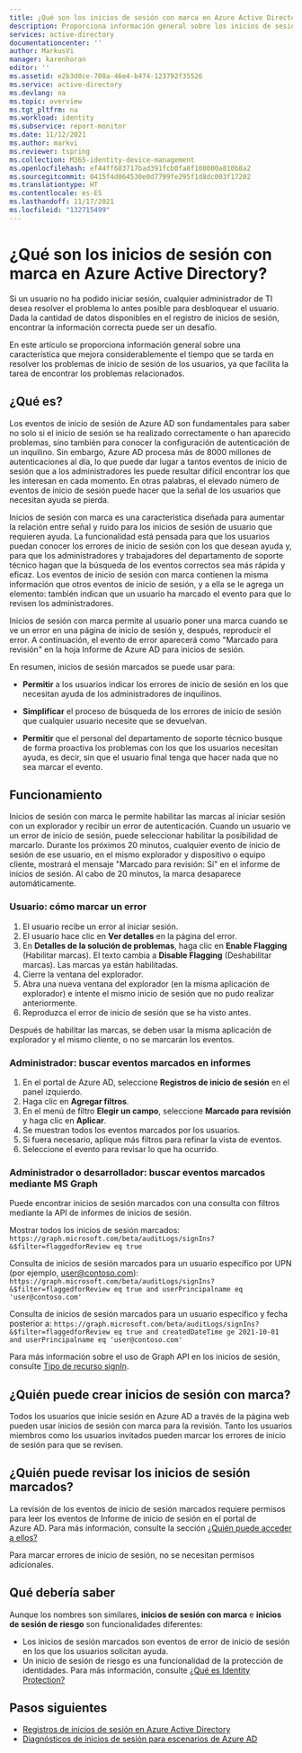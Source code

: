 ```yaml
---
title: ¿Qué son los inicios de sesión con marca en Azure Active Directory?
description: Proporciona información general sobre los inicios de sesión con marca en Azure Active Directory.
services: active-directory
documentationcenter: ''
author: MarkusVi
manager: karenhoran
editor: ''
ms.assetid: e2b3d8ce-708a-46e4-b474-123792f35526
ms.service: active-directory
ms.devlang: na
ms.topic: overview
ms.tgt_pltfrm: na
ms.workload: identity
ms.subservice: report-monitor
ms.date: 11/12/2021
ms.author: markvi
ms.reviewer: tspring
ms.collection: M365-identity-device-management
ms.openlocfilehash: ef44ff683717bad391fcb0fa8f108000a810b8a2
ms.sourcegitcommit: 0415f4d064530e0d7799fe295f1d8dc003f17202
ms.translationtype: HT
ms.contentlocale: es-ES
ms.lasthandoff: 11/17/2021
ms.locfileid: "132715499"
---
```

# <a name="what-are-flagged-sign-ins-in-azure-active-directory"></a>¿Qué son los inicios de sesión con marca en Azure Active Directory?

Si un usuario no ha podido iniciar sesión, cualquier administrador de TI desea resolver el problema lo antes posible para desbloquear el usuario. Dada la cantidad de datos disponibles en el registro de inicios de sesión, encontrar la información correcta puede ser un desafío.

En este artículo se proporciona información general sobre una característica que mejora considerablemente el tiempo que se tarda en resolver los problemas de inicio de sesión de los usuarios, ya que facilita la tarea de encontrar los problemas relacionados.




## <a name="what-it-is"></a>¿Qué es?

Los eventos de inicio de sesión de Azure AD son fundamentales para saber no solo si el inicio de sesión se ha realizado correctamente o han aparecido problemas, sino también para conocer la configuración de autenticación de un inquilino. Sin embargo, Azure AD procesa más de 8000 millones de autenticaciones al día, lo que puede dar lugar a tantos eventos de inicio de sesión que a los administradores les puede resultar difícil encontrar los que les interesan en cada momento. En otras palabras, el elevado número de eventos de inicio de sesión puede hacer que la señal de los usuarios que necesitan ayuda se pierda.

Inicios de sesión con marca es una característica diseñada para aumentar la relación entre señal y ruido para los inicios de sesión de usuario que requieren ayuda. La funcionalidad está pensada para que los usuarios puedan conocer los errores de inicio de sesión con los que desean ayuda y, para que los administradores y trabajadores del departamento de soporte técnico hagan que la búsqueda de los eventos correctos sea más rápida y eficaz. Los eventos de inicio de sesión con marca contienen la misma información que otros eventos de inicio de sesión, y a ella se le agrega un elemento: también indican que un usuario ha marcado el evento para que lo revisen los administradores.
 
Inicios de sesión con marca permite al usuario poner una marca cuando se ve un error en una página de inicio de sesión y, después, reproducir el error. A continuación, el evento de error aparecerá como "Marcado para revisión" en la hoja Informe de Azure AD para inicios de sesión.

En resumen, inicios de sesión marcados se puede usar para:

- **Permitir** a los usuarios indicar los errores de inicio de sesión en los que necesitan ayuda de los administradores de inquilinos.

- **Simplificar** el proceso de búsqueda de los errores de inicio de sesión que cualquier usuario necesite que se devuelvan.

- **Permitir** que el personal del departamento de soporte técnico busque de forma proactiva los problemas con los que los usuarios necesitan ayuda, es decir, sin que el usuario final tenga que hacer nada que no sea marcar el evento.

## <a name="how-it-works"></a>Funcionamiento

Inicios de sesión con marca le permite habilitar las marcas al iniciar sesión con un explorador y recibir un error de autenticación. Cuando un usuario ve un error de inicio de sesión, puede seleccionar habilitar la posibilidad de marcarlo. Durante los próximos 20 minutos, cualquier evento de inicio de sesión de ese usuario, en el mismo explorador y dispositivo o equipo cliente, mostrará el mensaje "Marcado para revisión: Sí" en el informe de inicios de sesión. Al cabo de 20 minutos, la marca desaparece automáticamente.

### <a name="user-how-to-flag-an-error"></a>Usuario: cómo marcar un error

1. El usuario recibe un error al iniciar sesión.
2. El usuario hace clic en **Ver detalles** en la página del error.
3. En **Detalles de la solución de problemas**, haga clic en **Enable Flagging** (Habilitar marcas). El texto cambia a **Disable Flagging** (Deshabilitar marcas). Las marcas ya están habilitadas.
4. Cierre la ventana del explorador.
5. Abra una nueva ventana del explorador (en la misma aplicación de explorador) e intente el mismo inicio de sesión que no pudo realizar anteriormente. 
6.  Reproduzca el error de inicio de sesión que se ha visto antes.

Después de habilitar las marcas, se deben usar la misma aplicación de explorador y el mismo cliente, o no se marcarán los eventos.


### <a name="admin-find-flagged-events-in-reports"></a>Administrador: buscar eventos marcados en informes

1.  En el portal de Azure AD, seleccione **Registros de inicio de sesión** en el panel izquierdo.
2.  Haga clic en **Agregar filtros**.
3.  En el menú de filtro **Elegir un campo**, seleccione **Marcado para revisión** y haga clic en **Aplicar**.
4.  Se muestran todos los eventos marcados por los usuarios.
5.  Si fuera necesario, aplique más filtros para refinar la vista de eventos.
6.  Seleccione el evento para revisar lo que ha ocurrido.


### <a name="admin-or-developer-find-flagged-events-using-ms-graph"></a>Administrador o desarrollador: buscar eventos marcados mediante MS Graph

Puede encontrar inicios de sesión marcados con una consulta con filtros mediante la API de informes de inicios de sesión.

Mostrar todos los inicios de sesión marcados: `https://graph.microsoft.com/beta/auditLogs/signIns?&$filter=flaggedforReview eq true`

Consulta de inicios de sesión marcados para un usuario específico por UPN (por ejemplo, user@contoso.com): `https://graph.microsoft.com/beta/auditLogs/signIns?&$filter=flaggedforReview eq true and userPrincipalname eq 'user@contoso.com'`

Consulta de inicios de sesión marcados para un usuario específico y fecha posterior a: `https://graph.microsoft.com/beta/auditLogs/signIns?&$filter=flaggedforReview eq true and createdDateTime ge 2021-10-01 and userPrincipalname eq 'user@contoso.com'`
 
Para más información sobre el uso de Graph API en los inicios de sesión, consulte [Tipo de recurso signIn](/graph/api/resources/signin?preserve-view=true&view=graph-rest-1.0).



 
## <a name="who-can-create-flagged-sign-ins"></a>¿Quién puede crear inicios de sesión con marca?

Todos los usuarios que inicie sesión en Azure AD a través de la página web pueden usar inicios de sesión con marca para la revisión. Tanto los usuarios miembros como los usuarios invitados pueden marcar los errores de inicio de sesión para que se revisen. 

## <a name="who-can-review-flagged-sign-ins"></a>¿Quién puede revisar los inicios de sesión marcados?

La revisión de los eventos de inicio de sesión marcados requiere permisos para leer los eventos de Informe de inicio de sesión en el portal de Azure AD. Para más información, consulte la sección [¿Quién puede acceder a ellos?](concept-sign-ins.md#who-can-access-it)


Para marcar errores de inicio de sesión, no se necesitan permisos adicionales.


## <a name="what-you-should-know"></a>Qué debería saber 

Aunque los nombres son similares, **inicios de sesión con marca** e **inicios de sesión de riesgo** son funcionalidades diferentes:

- Los inicios de sesión marcados son eventos de error de inicio de sesión en los que los usuarios solicitan ayuda. 
- Un inicio de sesión de riesgo es una funcionalidad de la protección de identidades. Para más información, consulte [¿Qué es Identity Protection?](../identity-protection/overview-identity-protection.md)




## <a name="next-steps"></a>Pasos siguientes

- [Registros de inicios de sesión en Azure Active Directory](concept-sign-ins.md)
- [Diagnósticos de inicios de sesión para escenarios de Azure AD](concept-sign-in-diagnostics-scenarios.md)